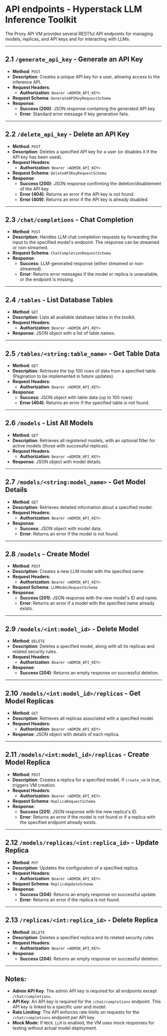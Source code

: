 # API endpoints - Hyperstack LLM Inference Toolkit

The Proxy API VM provides several RESTful API endpoints for managing models, replicas, and API keys and for interacting with LLMs.

---

## 2.1 `/generate_api_key` - Generate an API Key

- **Method**: `POST`
- **Description**: Creates a unique API key for a user, allowing access to the inference API.
- **Request Headers**:
  - **Authorization**: `Bearer <ADMIN_API_KEY>`
- **Request Schema**: `GenerateAPIKeyRequestSchema`
- **Response**:
  - **Success (200)**: JSON response containing the generated API key.
  - **Error**: Standard error message if key generation fails.

---

## 2.2 `/delete_api_key` - Delete an API Key

- **Method**: `POST`
- **Description**: Deletes a specified API key for a user (or disables it if the API key has been used).
- **Request Headers**:
  - **Authorization**: `Bearer <ADMIN_API_KEY>`
- **Request Schema**: `DeleteAPIKeyRequestSchema`
- **Response**:
  - **Success (200)**: JSON response confirming the deletion/disablement of the API key.
  - **Error (404)**: Returns an error if the API key is not found.
  - **Error (409)**: Returns an error if the API key is already disabled.

---

## 2.3 `/chat/completions` - Chat Completion

- **Method**: `POST`
- **Description**: Handles LLM chat completion requests by forwarding the input to the specified model's endpoint. The response can be streamed or non-streamed.
- **Request Schema**: `ChatCompletionRequestSchema`
- **Response**:
  - **Success**: LLM-generated response (either streamed or non-streamed).
  - **Error**: Returns error messages if the model or replica is unavailable, or the endpoint is missing.

---

## 2.4 `/tables` - List Database Tables

- **Method**: `GET`
- **Description**: Lists all available database tables in the toolkit.
- **Request Headers**:
  - **Authorization**: `Bearer <ADMIN_API_KEY>`
- **Response**: JSON object with a list of table names.

---

## 2.5 `/tables/<string:table_name>` - Get Table Data

- **Method**: `GET`
- **Description**: Retrieves the top 100 rows of data from a specified table. (Pagination to be implemented in future updates).
- **Request Headers**:
  - **Authorization**: `Bearer <ADMIN_API_KEY>`
- **Response**:
  - **Success**: JSON object with table data (up to 100 rows).
  - **Error (404)**: Returns an error if the specified table is not found.

---

## 2.6 `/models` - List All Models

- **Method**: `GET`
- **Description**: Retrieves all registered models, with an optional filter for active models (those with successful replicas).
- **Request Headers**:
  - **Authorization**: `Bearer <ADMIN_API_KEY>`
- **Response**: JSON object with model details.

---

## 2.7 `/models/<string:model_name>` - Get Model Details

- **Method**: `GET`
- **Description**: Retrieves detailed information about a specified model.
- **Request Headers**:
  - **Authorization**: `Bearer <ADMIN_API_KEY>`
- **Response**:
  - **Success**: JSON object with model data.
  - **Error**: Returns an error if the model is not found.

---

## 2.8 `/models` - Create Model

- **Method**: `POST`
- **Description**: Creates a new LLM model with the specified name.
- **Request Headers**:
  - **Authorization**: `Bearer <ADMIN_API_KEY>`
- **Request Schema**: `LLMModeLRequestSchema`
- **Response**:
  - **Success (201)**: JSON response with the new model's ID and name.
  - **Error**: Returns an error if a model with the specified name already exists.

---

## 2.9 `/models/<int:model_id>` - Delete Model

- **Method**: `DELETE`
- **Description**: Deletes a specified model, along with all its replicas and related security rules.
- **Request Headers**:
  - **Authorization**: `Bearer <ADMIN_API_KEY>`
- **Response**:
  - **Success (204)**: Returns an empty response on successful deletion.

---

## 2.10 `/models/<int:model_id>/replicas` - Get Model Replicas

- **Method**: `GET`
- **Description**: Retrieves all replicas associated with a specified model.
- **Request Headers**:
  - **Authorization**: `Bearer <ADMIN_API_KEY>`
- **Response**: JSON object with details of each replica.

---

## 2.11 `/models/<int:model_id>/replicas` - Create Model Replica

- **Method**: `POST`
- **Description**: Creates a replica for a specified model. If `create_vm` is true, triggers VM creation.
- **Request Headers**:
  - **Authorization**: `Bearer <ADMIN_API_KEY>`
- **Request Schema**: `ReplicaRequestSchema`
- **Response**:
  - **Success (201)**: JSON response with the new replica's ID.
  - **Error**: Returns an error if the model is not found or if a replica with the specified endpoint already exists.

---

## 2.12 `/models/replicas/<int:replica_id>` - Update Replica

- **Method**: `PUT`
- **Description**: Updates the configuration of a specified replica.
- **Request Headers**:
  - **Authorization**: `Bearer <ADMIN_API_KEY>`
- **Request Schema**: `ReplicaUpdateSchema`
- **Response**:
  - **Success (204)**: Returns an empty response on successful update.
  - **Error**: Returns an error if the replica is not found.

---

## 2.13 `/replicas/<int:replica_id>` - Delete Replica

- **Method**: `DELETE`
- **Description**: Deletes a specified replica and its related security rules.
- **Request Headers**:
  - **Authorization**: `Bearer <ADMIN_API_KEY>`
- **Response**:
  - **Success (204)**: Returns an empty response on successful deletion.

---

## Notes:

- **Admin API Key**: The admin API key is required for all endpoints except `/chat/completions`.
- **API Key**: An API key is required for the `/chat/completions` endpoint. This API key is linked to a specific user and model.
- **Rate Limiting**: The API enforces rate limits on requests for the `/chat/completions` endpoint per API key.
- **Mock Mode**: If `MOCK_LLM` is enabled, the VM uses mock responses for testing without actual model deployment.
